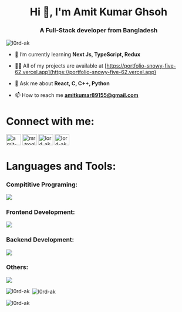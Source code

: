 <h1 align="center">Hi 👋, I'm Amit Kumar Ghsoh</h1>
<h3 align="center">A Full-Stack developer from Bangladesh</h3>

<p align="left"> <img src="https://komarev.com/ghpvc/?username=l0rd-ak&label=Profile%20views&color=0e75b6&style=flat" alt="l0rd-ak" /> </p>

- 🌱 I’m currently learning **Next Js, TypeScript, Redux**

- 👨‍💻 All of my projects are available at [https://portfolio-snowy-five-62.vercel.app](https://portfolio-snowy-five-62.vercel.app)

- 💬 Ask me about **React, C, C++, Python**

- 📫 How to reach me **amitkumar89155@gmail.com**

<h1 align="left">Connect with me:</h1>
<p align="left">
<a href="https://linkedin.com/in/amit-kumar-ghosh-41a602215" target="blank"><img align="center" src="https://raw.githubusercontent.com/rahuldkjain/github-profile-readme-generator/master/src/images/icons/Social/linked-in-alt.svg" alt="amit-kumar-ghosh-41a602215" height="30" width="40" /></a>
<a href="https://fb.com/mr.troglodyte" target="blank"><img align="center" src="https://raw.githubusercontent.com/rahuldkjain/github-profile-readme-generator/master/src/images/icons/Social/facebook.svg" alt="mr.troglodyte" height="30" width="40" /></a>
<a href="https://codeforces.com/profile/lord_ak" target="blank"><img align="center" src="https://raw.githubusercontent.com/rahuldkjain/github-profile-readme-generator/master/src/images/icons/Social/codeforces.svg" alt="lord_ak" height="30" width="40" /></a>
<a href="https://www.leetcode.com/lord-ak" target="blank"><img align="center" src="https://raw.githubusercontent.com/rahuldkjain/github-profile-readme-generator/master/src/images/icons/Social/leet-code.svg" alt="lord-ak" height="30" width="40" /></a>
</p>

<h1 align="left">Languages and Tools:</h1>

<p align="left"> 
<!-- Compititive Programing part -->
<h3 align="left">Compititive Programing:</h3>
<img src="https://skillicons.dev/icons?i=c,cpp,python" />  
<!-- web development part -->
<h3 align="left">Frontend Development:</h3>
<img src="https://skillicons.dev/icons?i=react,bootstrap,mui,html,css,figma,tailwind" /> 
<!-- Backend development part -->
<h3 align="left">Backend Development:</h3>
<img src="https://skillicons.dev/icons?i=express,nodejs,mongodb,firebase" /> 
<!-- others part -->
<h3 align="left">Others:</h3>
<img src="https://skillicons.dev/icons?i=arduino,git,opencv" />  
</p>

<p align="left"><img align="left" src="https://github-readme-stats.vercel.app/api/top-langs?username=l0rd-ak&show_icons=true&locale=en&layout=compact" alt="l0rd-ak" /></p>
<p>&nbsp;<img align="center" src="https://github-readme-stats.vercel.app/api?username=l0rd-ak&show_icons=true&locale=en" alt="l0rd-ak" /></p>
<p align="left"><img align="center" src="https://github-readme-streak-stats.herokuapp.com/?user=l0rd-ak&" alt="l0rd-ak" /></p<>
